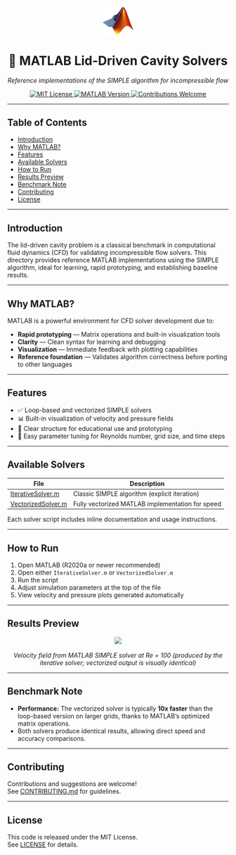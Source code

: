 <p align="center">
  <a href="https://www.mathworks.com/products/matlab.html">
    <img src="https://github.com/Kandil2001/Lid-Cavity-Evolution/raw/main/logos/matlab.png" width="70"/>
  </a>
</p>
<h1 align="center">🧮 MATLAB Lid-Driven Cavity Solvers</h1>
<p align="center"><i>Reference implementations of the SIMPLE algorithm for incompressible flow</i></p>
<p align="center">
  <a href="../LICENSE">
    <img src="https://img.shields.io/badge/License-MIT-yellow.svg" alt="MIT License"/>
  </a>
  <a href="https://www.mathworks.com/products/matlab.html">
    <img src="https://img.shields.io/badge/MATLAB-R2020a+-blue.svg" alt="MATLAB Version"/>
  </a>
  <a href="../CONTRIBUTING.md">
    <img src="https://img.shields.io/badge/Contributions-Welcome-orange.svg" alt="Contributions Welcome"/>
  </a>
</p>

---

## Table of Contents
- [Introduction](#introduction)
- [Why MATLAB?](#why-matlab)
- [Features](#features)
- [Available Solvers](#available-solvers)
- [How to Run](#how-to-run)
- [Results Preview](#results-preview)
- [Benchmark Note](#benchmark-note)
- [Contributing](#contributing)
- [License](#license)

---

## Introduction

The lid-driven cavity problem is a classical benchmark in computational fluid dynamics (CFD) for validating incompressible flow solvers. This directory provides reference MATLAB implementations using the SIMPLE algorithm, ideal for learning, rapid prototyping, and establishing baseline results.

---

## Why MATLAB?

MATLAB is a powerful environment for CFD solver development due to:
- **Rapid prototyping** — Matrix operations and built-in visualization tools
- **Clarity** — Clean syntax for learning and debugging
- **Visualization** — Immediate feedback with plotting capabilities
- **Reference foundation** — Validates algorithm correctness before porting to other languages

---

## Features

- ✅ Loop-based and vectorized SIMPLE solvers
- 📊 Built-in visualization of velocity and pressure fields
- 🧠 Clear structure for educational use and prototyping
- 🔄 Easy parameter tuning for Reynolds number, grid size, and time steps

---

## Available Solvers

| File                                         | Description                                     |
|-----------------------------------------------|-------------------------------------------------|
| [IterativeSolver.m](IterativeSolver.m)        | Classic SIMPLE algorithm (explicit iteration)    |
| [VectorizedSolver.m](VectorizedSolver.m)      | Fully vectorized MATLAB implementation for speed |

Each solver script includes inline documentation and usage instructions.

---

## How to Run

1. Open MATLAB (R2020a or newer recommended)
2. Open either `IterativeSolver.m` or `VectorizedSolver.m`
3. Run the script
4. Adjust simulation parameters at the top of the file
5. View velocity and pressure plots generated automatically

---

## Results Preview

<p align="center">
  <img src="https://github.com/Kandil2001/Lid-Cavity-Evolution/raw/main/assets/velocityiter.gif" width="500"/>
</p>
<p align="center"><i>Velocity field from MATLAB SIMPLE solver at Re = 100 (produced by the iterative solver; vectorized output is visually identical)</i></p>

---

## Benchmark Note

- **Performance:** The vectorized solver is typically **10x faster** than the loop-based version on larger grids, thanks to MATLAB’s optimized matrix operations.
- Both solvers produce identical results, allowing direct speed and accuracy comparisons.

---

## Contributing

Contributions and suggestions are welcome!  
See [CONTRIBUTING.md](../CONTRIBUTING.md) for guidelines.

---

## License

This code is released under the MIT License.  
See [LICENSE](../LICENSE) for details.
